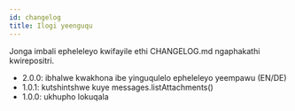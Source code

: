 ```yaml
---
id: changelog
title: Ilogi yeenguqu
---
```


Jonga imbali epheleleyo kwifayile ethi CHANGELOG.md ngaphakathi kwirepositri.

- 2.0.0: ibhalwe kwakhona ibe yinguqulelo epheleleyo yeempawu (EN/DE)
- 1.0.1: kutshintshwe kuye messages.listAttachments()
- 1.0.0: ukhupho lokuqala
